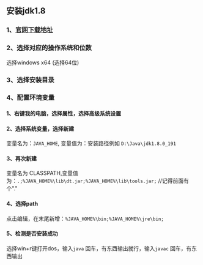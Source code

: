 ## 安装jdk1.8

### 1、[官网下载地址](http://www.oracle.com/technetwork/java/javase/downloads/index.html)

### 2、选择对应的操作系统和位数

选择windows x64 (选择64位)

### 3、选择安装目录

### 4、配置环境变量

#### 1、右键我的电脑，选择属性，选择高级系统设置

#### 2、选择系统变量，选择新建 

变量名为：`JAVA_HOME`, 变量值为：安装路径例如 `D:\Java\jdk1.8.0_191`

#### 3、再次新建

变量名为 CLASSPATH,变量值为：`.;%JAVA_HOME%\lib\dt.jar;%JAVA_HOME%\lib\tools.jar;`     //记得前面有个"."

#### 4、选择path

点击编辑，在末尾新增：`%JAVA_HOME%\bin;%JAVA_HOME%\jre\bin;`

#### 5、检测是否安装成功

选择win+r键打开dos，输入`java` 回车，有东西输出就行，输入`javac` 回车，有东西输出

